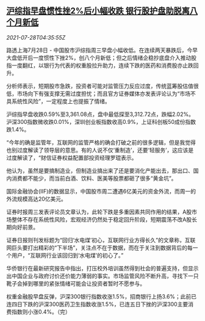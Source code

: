 <!--1627448462000-->
[沪综指早盘惯性挫2%后小幅收跌 银行股护盘助脱离八个月新低](https://cn.reuters.com/article/china-stock-morning-close-0728-wedn-idCNKBS2EY0C8)
------

<div><i>2021-07-28T04:35:55Z</i></div><p>路透上海7月28日 - 中国股市沪综指周三早盘小幅收低。在连续两天暴跌后，今早大盘低开后一度惯性下挫2%，创八个月新低；但之后情绪企稳抄底盘介入推动股指一度翻红，以银行为代表的权重股拉升助力，连续下跌的医药和消费股亦止跌回升。</p><p>分析师表示，短期股市急跌，投资者可能对监管压力反应过度，传统蓝筹股估值很低，市场向下有强支撑无需过度担忧；而且官方证券媒体亦发表评论认为“市场不具系统性风险”，一定程度上也提振了情绪。</p><p>沪综指早盘收跌0.59%至3,361.08点，盘中最低探至3,312.72点，跌幅2.02%。沪深300指数微收跌0.01%，深圳创业板指数收高0.9%，上证科创板50成份指数跌1.4%。</p><p>“今年的确是监管年，互联网的监管严格的确会打破之前的很多逻辑，但是我觉得也别过度解读了领导层的意思。有的人说不仅‘重制造’，还要‘轻服务’，这应该是过度解读了，“财信证券权益配置部投资经理罗琨表示。</p><p>他认为，虽然是要搞制造业，但制造业搞出来了还是要消化产能出去，那出口、国内消费都不能少，而当前白酒、饮料、医美等股票都砸了很多“黄金坑”。</p><p>国际金融协会(IIF)的数据显示，中国股市周二遭遇6亿美元的资金外流，而周一的外流规模高达20亿美元。</p><p>证券时报周三发表评论员文章认为，此轮下跌是多重因素共同作用的结果，A股市场整体不存在系统性风险，宏观经济仍然处于稳定回升阶段，短期震荡不改A股长期向好前景。</p><p>证券日报则刊发标题为“回归‘水电煤’初心，互联网行业方得长久”的文章称，互联网巨头要打出精彩的“下半场”，关注点不在于数据，而在于关注到数据背后的每一个用户，“互联网行业该回归到‘水电煤’的初心了。”</p><p>华侨银行在最新研究报告中指出，打压校外培训虽然得到社会的普遍支持，但显示出中国企业与政府讨价还价能力薄弱的事实。市场监管风险不断升高，寻找下一只靴子会掉到哪里的紧张情绪可能会让投资者暂时不愿参与。</p><p>权重金融股早盘反弹，沪深300银行指数收涨1.5%，招商银行上扬3.6%；此前已连四日下跌的沪深300医药卫生指数收涨1.5%，已连五日下挫的沪深300主要消费指数则小涨0.4%。（完） </p>

